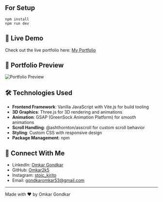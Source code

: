 ## For Setup

```
npm install
npm run dev
```

## 🌟 Live Demo
Check out the live portfolio here: [My Portfolio](https://myportfolio-zeta-wheat.vercel.app/)

## 📸 Portfolio Preview
![Portfolio Preview](public/social/output-screenshot.png)

## 🛠️ Technologies Used

- **Frontend Framework**: Vanilla JavaScript with Vite.js for build tooling
- **3D Graphics**: Three.js for 3D rendering and animations
- **Animation**: GSAP (GreenSock Animation Platform) for smooth animations
- **Scroll Handling**: @ashthornton/asscroll for custom scroll behavior
- **Styling**: Custom CSS with responsive design
- **Package Management**: npm

## 🔗 Connect With Me

- LinkedIn: [Omkar Gondkar](https://www.linkedin.com/in/og25)
- GitHub: [Omkar2k5](https://github.com/Omkar2k5)
- Instagram: [stoic_kirito](https://www.instagram.com/stoic_kirito)
- Email: gondkaromkar53@gmail.com

---
Made with ❤️ by Omkar Gondkar